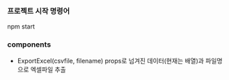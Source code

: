 ### 프로젝트 시작 명령어
npm start

### components
- ExportExcel(csvfile, filename)
  props로 넘겨진 데이터(현재는 배열)과 파일명으로 엑셀파일 추출